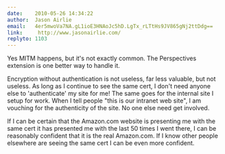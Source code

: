 ```yaml
---
date:    2010-05-26 14:34:22
author:  Jason Airlie
email:   4er5mwoVa7NA.gL1ioE3HNAoJc5hD.LgTx_rLTtHs9JV865gNj2ttDdg==
link:     http://www.jasonairlie.com/
replyto: 1103
---
```


Yes MITM happens, but it's not exactly common. The Perspectives
extension is one better way to handle it.

Encryption without authentication is not useless, far less valuable,
but not useless. As long as I continue to see the same cert, I don't
need anyone else to 'authenticate' my site for me! The same goes for
the internal site I setup for work. When I tell people "this is our
intranet web site", I am vouching for the authenticity of the site. No
one else need get involved.

If I can be certain that the Amazon.com website is presenting me with
the same cert it has presented me with the last 50 times I went there,
I can be reasonably confident that it is the real Amazon.com. If I
know other people elsewhere are seeing the same cert I can be even
more confident.
